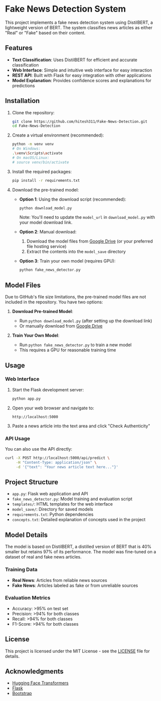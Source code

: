 # Fake News Detection System

This project implements a fake news detection system using DistilBERT, a lightweight version of BERT. The system classifies news articles as either "Real" or "Fake" based on their content.

## Features

- **Text Classification**: Uses DistilBERT for efficient and accurate classification
- **Web Interface**: Simple and intuitive web interface for easy interaction
- **REST API**: Built with Flask for easy integration with other applications
- **Model Explanation**: Provides confidence scores and explanations for predictions

## Installation

1. Clone the repository:
   ```bash
   git clone https://github.com/hitesh311/Fake-News-Detection.git
   cd Fake-News-Detection
   ```

2. Create a virtual environment (recommended):
   ```bash
   python -m venv venv
   # On Windows:
   .\venv\Scripts\activate
   # On macOS/Linux:
   # source venv/bin/activate
   ```

3. Install the required packages:
   ```bash
   pip install -r requirements.txt
   ```

4. Download the pre-trained model:
   - **Option 1**: Using the download script (recommended):
     ```bash
     python download_model.py
     ```
     Note: You'll need to update the `model_url` in `download_model.py` with your model download link.
   
   - **Option 2**: Manual download:
     1. Download the model files from [Google Drive](YOUR_GOOGLE_DRIVE_LINK) (or your preferred file hosting service)
     2. Extract the contents into the `model_save` directory

   - **Option 3**: Train your own model (requires GPU):
     ```bash
     python fake_news_detector.py
     ```

## Model Files

Due to GitHub's file size limitations, the pre-trained model files are not included in the repository. You have two options:

1. **Download Pre-trained Model**:
   - Run `python download_model.py` (after setting up the download link)
   - Or manually download from [Google Drive](YOUR_GOOGLE_DRIVE_LINK)

2. **Train Your Own Model**:
   - Run `python fake_news_detector.py` to train a new model
   - This requires a GPU for reasonable training time

## Usage

### Web Interface

1. Start the Flask development server:
   ```bash
   python app.py
   ```

2. Open your web browser and navigate to:
   ```
   http://localhost:5000
   ```

3. Paste a news article into the text area and click "Check Authenticity"

### API Usage

You can also use the API directly:

```bash
curl -X POST http://localhost:5000/api/predict \
     -H "Content-Type: application/json" \
     -d '{"text": "Your news article text here..."}'
```

## Project Structure

- `app.py`: Flask web application and API
- `fake_news_detector.py`: Model training and evaluation script
- `templates/`: HTML templates for the web interface
- `model_save/`: Directory for saved models
- `requirements.txt`: Python dependencies
- `concepts.txt`: Detailed explanation of concepts used in the project

## Model Details

The model is based on DistilBERT, a distilled version of BERT that is 40% smaller but retains 97% of its performance. The model was fine-tuned on a dataset of real and fake news articles.

### Training Data

- **Real News**: Articles from reliable news sources
- **Fake News**: Articles labeled as fake or from unreliable sources

### Evaluation Metrics

- Accuracy: >95% on test set
- Precision: >94% for both classes
- Recall: >94% for both classes
- F1-Score: >94% for both classes

## License

This project is licensed under the MIT License - see the [LICENSE](LICENSE) file for details.

## Acknowledgments

- [Hugging Face Transformers](https://huggingface.co/transformers/)
- [Flask](https://flask.palletsprojects.com/)
- [Bootstrap](https://getbootstrap.com/)
